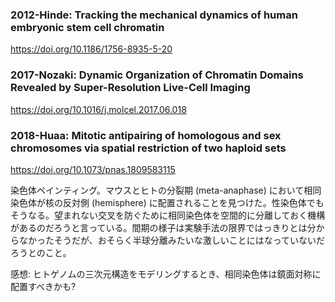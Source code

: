 ### 2012-Hinde: Tracking the mechanical dynamics of human embryonic stem cell chromatin

https://doi.org/10.1186/1756-8935-5-20


### 2017-Nozaki: Dynamic Organization of Chromatin Domains Revealed by Super-Resolution Live-Cell Imaging

https://doi.org/10.1016/j.molcel.2017.06.018


### 2018-Huaa: Mitotic antipairing of homologous and sex chromosomes via spatial restriction of two haploid sets

https://doi.org/10.1073/pnas.1809583115

染色体ペインティング。マウスとヒトの分裂期 (meta-anaphase) において相同染色体が核の反対側 (hemisphere) に配置されることを見つけた。性染色体でもそうなる。望まれない交叉を防ぐために相同染色体を空間的に分離しておく機構があるのだろうと言っている。間期の様子は実験手法の限界ではっきりとは分からなかったそうだが、おそらく半球分離みたいな激しいことにはなっていないだろうとのこと。

感想: ヒトゲノムの三次元構造をモデリングするとき、相同染色体は鏡面対称に配置すべきかも?
